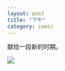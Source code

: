 ```yaml
---
layout: post
title: "下午"
category: comic
---
```



献给一段新的时期。


<!--more-->

![](http://ww2.sinaimg.cn/mw690/9c9ad557jw1e61u3yanxhj20rs11147r.jpg)
